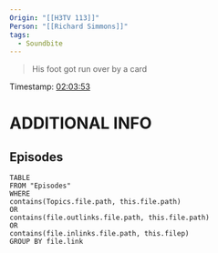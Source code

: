 ```yaml
---
Origin: "[[H3TV 113]]"
Person: "[[Richard Simmons]]"
tags:
  - Soundbite
---
```

> His foot got run over by a card

Timestamp: [02:03:53](https://youtu.be/zkoKnz5zE3o?t=7433)

# ADDITIONAL INFO

## Episodes
``` dataview
TABLE
FROM "Episodes"
WHERE 
contains(Topics.file.path, this.file.path) 
OR 
contains(file.outlinks.file.path, this.file.path)
OR
contains(file.inlinks.file.path, this.filep)
GROUP BY file.link
```